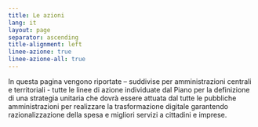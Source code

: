 ```yaml
---
title: Le azioni
lang: it
layout: page
separator: ascending
title-alignment: left
linee-azione: true
linee-azione-all: true
---
```

In questa pagina vengono riportate – suddivise per amministrazioni centrali e territoriali - tutte le linee di azione individuate dal Piano per la definizione di una strategia unitaria che dovrà essere attuata dal tutte le pubbliche amministrazioni per realizzare la trasformazione digitale garantendo razionalizzazione della spesa e migliori servizi a cittadini e imprese.
